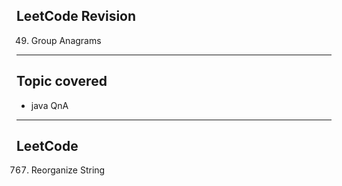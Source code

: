 ## LeetCode Revision

49. Group Anagrams

---

## Topic covered

- java QnA

---

## LeetCode
767. Reorganize String
